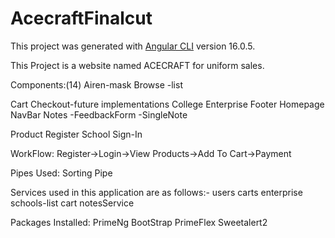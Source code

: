# AcecraftFinalcut
This project was generated with [Angular CLI](https://github.com/angular/angular-cli) version 16.0.5.

This Project is a website named ACECRAFT for uniform sales.

Components:(14)
Airen-mask
Browse
-list

Cart
Checkout-future implementations
College
Enterprise
Footer
Homepage
NavBar
Notes
-FeedbackForm
-SingleNote

Product
Register
School
Sign-In

WorkFlow:
Register->Login->View Products->Add To Cart->Payment

Pipes Used:
Sorting Pipe

Services used in this application are as follows:-
users
carts
enterprise
schools-list
cart
notesService
 

Packages Installed:
PrimeNg
BootStrap
PrimeFlex
Sweetalert2
